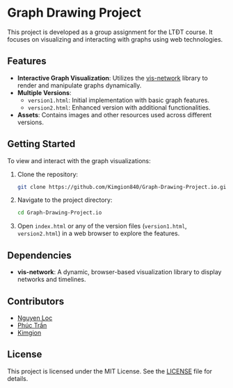 # Graph Drawing Project

This project is developed as a group assignment for the LTĐT course. It focuses on visualizing and interacting with graphs using web technologies.

## Features

- **Interactive Graph Visualization**: Utilizes the [vis-network](https://github.com/visjs/vis-network) library to render and manipulate graphs dynamically.
- **Multiple Versions**:
  - `version1.html`: Initial implementation with basic graph features.
  - `version2.html`: Enhanced version with additional functionalities.
- **Assets**: Contains images and other resources used across different versions.

## Getting Started

To view and interact with the graph visualizations:

1. Clone the repository:
   ```bash
   git clone https://github.com/Kimgion840/Graph-Drawing-Project.io.git
   ```
2. Navigate to the project directory:
   ```bash
   cd Graph-Drawing-Project.io
   ```
3. Open `index.html` or any of the version files (`version1.html`, `version2.html`) in a web browser to explore the features.

## Dependencies

- **vis-network**: A dynamic, browser-based visualization library to display networks and timelines.

## Contributors

- [Nguyen Loc](https://github.com/lexipit3268)
- [Phúc Trần](https://github.com/phuctran1501)
- [Kimgion](https://github.com/Kimgion840)

## License

This project is licensed under the MIT License. See the [LICENSE](LICENSE) file for details.

